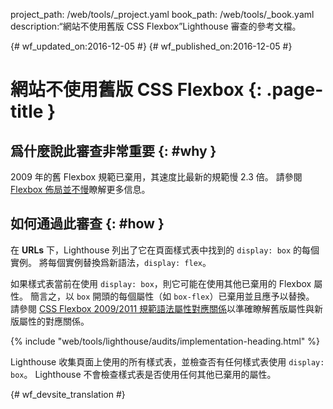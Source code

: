 project_path: /web/tools/_project.yaml
book_path: /web/tools/_book.yaml
description:“網站不使用舊版 CSS Flexbox”Lighthouse 審查的參考文檔。

{# wf_updated_on:2016-12-05 #}
{# wf_published_on:2016-12-05 #}

# 網站不使用舊版 CSS Flexbox {: .page-title }

## 爲什麼說此審查非常重要 {: #why }

2009 年的舊 Flexbox 規範已棄用，其速度比最新的規範慢 2.3 倍。
請參閱 [Flexbox 佈局並不慢][slow]瞭解更多信息。


[slow]: https://developers.google.com/web/updates/2013/10/Flexbox-layout-isn-t-slow

## 如何通過此審查 {: #how }

在 **URLs** 下，Lighthouse 列出了它在頁面樣式表中找到的 `display: box` 的每個實例。
將每個實例替換爲新語法，`display: flex`。


如果樣式表當前在使用 `display: box`，則它可能在使用其他已棄用的 Flexbox 屬性。
簡言之，以 `box` 開頭的每個屬性（如 `box-flex`）已棄用並且應予以替換。
請參閱 [CSS Flexbox 2009/2011 規範語法屬性對應關係][map]以準確瞭解舊版屬性與新版屬性的對應關係。



[map]: https://wiki.csswg.org/spec/flexbox-2009-2011-spec-property-mapping

{% include "web/tools/lighthouse/audits/implementation-heading.html" %}

Lighthouse 收集頁面上使用的所有樣式表，並檢查否有任何樣式表使用 `display: box`。
Lighthouse 不會檢查樣式表是否使用任何其他已棄用的屬性。



{# wf_devsite_translation #}
